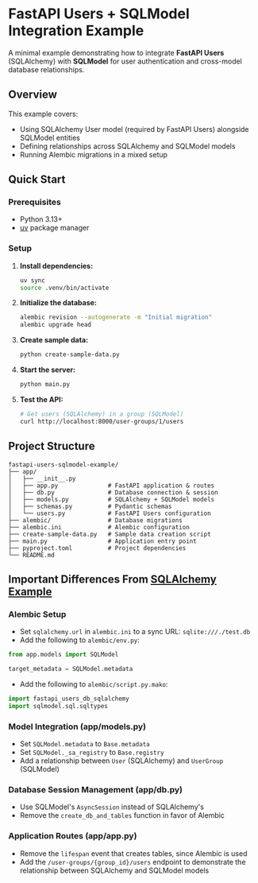 # FastAPI Users + SQLModel Integration Example

A minimal example demonstrating how to integrate **FastAPI Users** (SQLAlchemy) with **SQLModel** for user authentication and cross-model database relationships.

## Overview

This example covers:

- Using SQLAlchemy User model (required by FastAPI Users) alongside SQLModel entities
- Defining relationships across SQLAlchemy and SQLModel models
- Running Alembic migrations in a mixed setup

## Quick Start

### Prerequisites

- Python 3.13+
- [uv](https://docs.astral.sh/uv/) package manager

### Setup

1. **Install dependencies:**

   ```bash
   uv sync
   source .venv/bin/activate
   ```

2. **Initialize the database:**

   ```bash
   alembic revision --autogenerate -m "Initial migration"
   alembic upgrade head
   ```

3. **Create sample data:**

   ```bash
   python create-sample-data.py
   ```

4. **Start the server:**

   ```bash
   python main.py
   ```

5. **Test the API:**
   ```bash
   # Get users (SQLAlchemy) in a group (SQLModel)
   curl http://localhost:8000/user-groups/1/users
   ```

## Project Structure

```
fastapi-users-sqlmodel-example/
├── app/
│   ├── __init__.py
│   ├── app.py              # FastAPI application & routes
│   ├── db.py               # Database connection & session
│   ├── models.py           # SQLAlchemy + SQLModel models
│   ├── schemas.py          # Pydantic schemas
│   └── users.py            # FastAPI Users configuration
├── alembic/                # Database migrations
├── alembic.ini             # Alembic configuration
├── create-sample-data.py   # Sample data creation script
├── main.py                 # Application entry point
├── pyproject.toml          # Project dependencies
└── README.md
```

## Important Differences From [SQLAlchemy Example](https://github.com/fastapi-users/fastapi-users/tree/v14.0.1/examples/sqlalchemy)

### Alembic Setup

- Set `sqlalchemy.url` in `alembic.ini` to a sync URL: `sqlite:///./test.db`
- Add the following to `alembic/env.py`:

```python
from app.models import SQLModel

target_metadata = SQLModel.metadata
```

- Add the following to `alembic/script.py.mako`:

```python
import fastapi_users_db_sqlalchemy
import sqlmodel.sql.sqltypes
```

### Model Integration (app/models.py)

- Set `SQLModel.metadata` to `Base.metadata`
- Set `SQLModel._sa_registry` to `Base.registry`
- Add a relationship between `User` (SQLAlchemy) and `UserGroup` (SQLModel)

### Database Session Management (app/db.py)

- Use SQLModel's `AsyncSession` instead of SQLAlchemy's
- Remove the `create_db_and_tables` function in favor of Alembic

### Application Routes (app/app.py)

- Remove the `lifespan` event that creates tables, since Alembic is used
- Add the `/user-groups/{group_id}/users` endpoint to demonstrate the relationship between SQLAlchemy and SQLModel models
